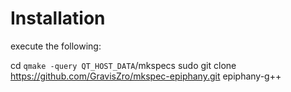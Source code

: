 # Installation
execute the following:

  cd `qmake -query QT_HOST_DATA`/mkspecs
  sudo git clone https://github.com/GravisZro/mkspec-epiphany.git epiphany-g++
